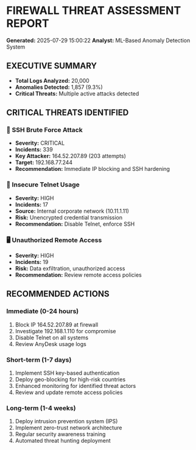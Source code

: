 # FIREWALL THREAT ASSESSMENT REPORT

**Generated:** 2025-07-29 15:00:22
**Analyst:** ML-Based Anomaly Detection System

## EXECUTIVE SUMMARY

- **Total Logs Analyzed:** 20,000
- **Anomalies Detected:** 1,857 (9.3%)
- **Critical Threats:** Multiple active attacks detected

## CRITICAL THREATS IDENTIFIED

### 🔐 SSH Brute Force Attack
- **Severity:** CRITICAL
- **Incidents:** 339
- **Key Attacker:** 164.52.207.89 (203 attempts)
- **Target:** 192.168.77.244
- **Recommendation:** Immediate IP blocking and SSH hardening

### 📡 Insecure Telnet Usage
- **Severity:** HIGH
- **Incidents:** 17
- **Source:** Internal corporate network (10.11.1.11)
- **Risk:** Unencrypted credential transmission
- **Recommendation:** Disable Telnet, enforce SSH

### 🖥️ Unauthorized Remote Access
- **Severity:** HIGH
- **Incidents:** 19
- **Risk:** Data exfiltration, unauthorized access
- **Recommendation:** Review remote access policies

## RECOMMENDED ACTIONS

### Immediate (0-24 hours)
1. Block IP 164.52.207.89 at firewall
2. Investigate 192.168.1.110 for compromise
3. Disable Telnet on all systems
4. Review AnyDesk usage logs

### Short-term (1-7 days)
1. Implement SSH key-based authentication
2. Deploy geo-blocking for high-risk countries
3. Enhanced monitoring for identified threat actors
4. Review and update remote access policies

### Long-term (1-4 weeks)
1. Deploy intrusion prevention system (IPS)
2. Implement zero-trust network architecture
3. Regular security awareness training
4. Automated threat hunting deployment

